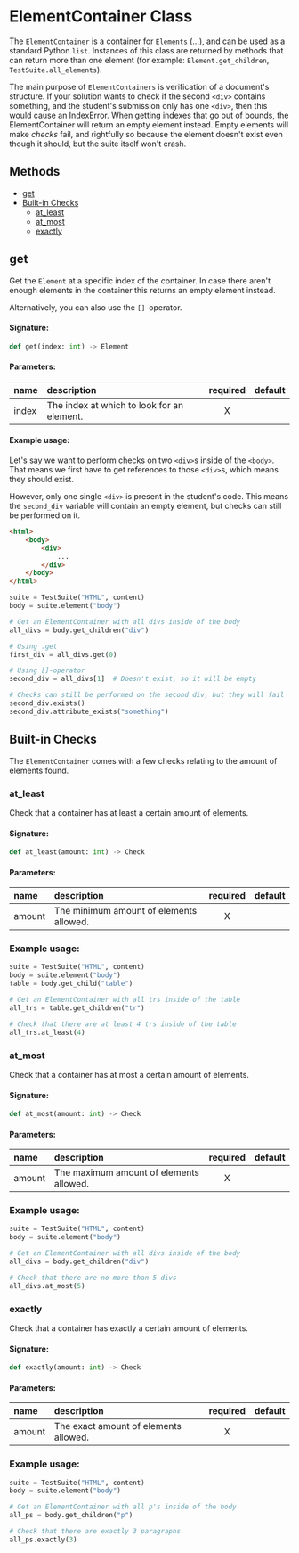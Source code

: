 # ElementContainer Class

The `ElementContainer` is a container for `Elements` (...), and can be used as a standard Python `list`. Instances of this class are returned by methods that can return more than one element (for example: `Element.get_children`, `TestSuite.all_elements`).

The main purpose of `ElementContainers` is verification of a document's structure. If your solution wants to check if the second `<div>` contains something, and the student's submission only has one `<div>`, then this would cause an IndexError. When getting indexes that go out of bounds, the ElementContainer will return an empty element instead. Empty elements will make *checks* fail, and rightfully so because the element doesn't exist even though it should, but the suite itself won't crash.

## Methods
- [get](#get)
- [Built-in Checks](#built-in-checks)
    - [at_least](#at_least)
    - [at_most](#at_most)
    - [exactly](#exactly)

## get

Get the `Element` at a specific index of the container. In case there aren't enough elements in the container this returns an empty element instead.

Alternatively, you can also use the `[]`-operator.

#### Signature:
```python
def get(index: int) -> Element
```

#### Parameters:

| name | description | required | default |
:------|:------------|:--------:|:--------|
| index | The index at which to look for an element. | X | |

#### Example usage:
Let's say we want to perform checks on two `<div>`s inside of the `<body>`. That means we first have to get references to those `<div>`s, which means they should exist.

However, only one single `<div>` is present in the student's code. This means the `second_div` variable will contain an empty element, but checks can still be performed on it.

```html
<html>
    <body>
        <div>
            ...   
        </div>
    </body>
</html>
```
```python
suite = TestSuite("HTML", content)
body = suite.element("body")

# Get an ElementContainer with all divs inside of the body
all_divs = body.get_children("div")

# Using .get
first_div = all_divs.get(0)

# Using []-operator
second_div = all_divs[1]  # Doesn't exist, so it will be empty

# Checks can still be performed on the second div, but they will fail
second_div.exists()
second_div.attribute_exists("something")
```

## Built-in Checks

The `ElementContainer` comes with a few checks relating to the amount of elements found.

### at_least

Check that a container has at least a certain amount of elements.

#### Signature:
```python
def at_least(amount: int) -> Check
```

#### Parameters:

| name | description | required | default |
:------|:------------|:--------:|:--------|
| amount | The minimum amount of elements allowed. | X | |

### Example usage:
```python
suite = TestSuite("HTML", content)
body = suite.element("body")
table = body.get_child("table")

# Get an ElementContainer with all trs inside of the table
all_trs = table.get_children("tr")

# Check that there are at least 4 trs inside of the table
all_trs.at_least(4)
```

### at_most

Check that a container has at most a certain amount of elements.

#### Signature:
```python
def at_most(amount: int) -> Check
```

#### Parameters:

| name | description | required | default |
:------|:------------|:--------:|:--------|
| amount | The maximum amount of elements allowed. | X | |

### Example usage:
```python
suite = TestSuite("HTML", content)
body = suite.element("body")

# Get an ElementContainer with all divs inside of the body
all_divs = body.get_children("div")

# Check that there are no more than 5 divs
all_divs.at_most(5)
```

### exactly

Check that a container has exactly a certain amount of elements.

#### Signature:
```python
def exactly(amount: int) -> Check
```

#### Parameters:

| name | description | required | default |
:------|:------------|:--------:|:--------|
| amount | The exact amount of elements allowed. | X | |

### Example usage:
```python
suite = TestSuite("HTML", content)
body = suite.element("body")

# Get an ElementContainer with all p's inside of the body
all_ps = body.get_children("p")

# Check that there are exactly 3 paragraphs
all_ps.exactly(3)
```